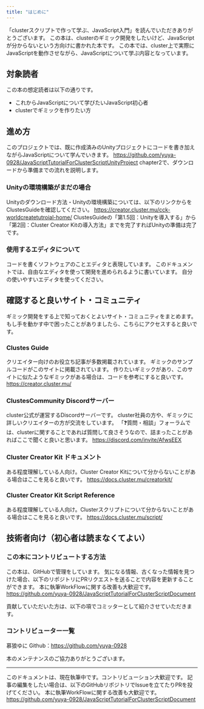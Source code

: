 ```yaml
---
title: "はじめに"
---
```


「clusterスクリプトで作って学ぶ、JavaScript入門」を読んでいただきありがとうございます。
この本は、clusterのギミック開発をしたいけど、JavaScriptが分からないという方向けに書かれた本です。
この本では、cluster上で実際にJavaScriptを動作させながら、JavaScriptについて学ぶ内容となっています。

## 対象読者
この本の想定読者は以下の通りです。
- これからJavaScriptについて学びたいJavaScript初心者
- clusterでギミックを作りたい方

## 進め方
このプロジェクトでは、既に作成済みのUnityプロジェクトにコードを書き加えながらJavaScriptについて学んでいきます。
https://github.com/yuya-0928/JavaScriptTutorialForClusterScriptUnityProject
chapter2で、ダウンロードから準備までの流れを説明します。

### Unityの環境構築がまだの場合
Unityのダウンロード方法・Unityの環境構築については、以下のリンクからをClustesGuideを確認してください。
https://creator.cluster.mu/cck-worldcreatetutroial-home/
ClustesGuideの「第1.5回：Unityを導入する」から「第2回：Cluster Creator Kitの導入方法」までを完了すればUnityの準備は完了です。

### 使用するエディタについて
コードを書くソフトウェアのことエディタと表現しています。
このドキュメントでは、自由なエディタを使って開発を進められるように書いています。
自分の使いやすいエディタを使ってください。

## 確認すると良いサイト・コミュニティ
ギミック開発をする上で知っておくとよいサイト・コミュニティをまとめます。
もし手を動かす中で困ったことがありましたら、こちらにアクセスすると良いです。
### Clustes Guide
クリエイター向けのお役立ち記事が多数掲載されています。
ギミックのサンプルコードがこのサイトに掲載されています。
作りたいギミックがあり、このサイトに似たようなギミックがある場合は、コードを参考にすると良いです。
https://creator.cluster.mu/

### ClustesCommunity Discordサーバー
cluster公式が運営するDiscordサーバーです。
cluster社員の方や、ギミックに詳しいクリエイターの方が交流をしています。
「❓質問・相談」フォーラムでは、clusterに関することであれば質問して良さそうなので、詰まったことがあればここで聞くと良いと思います。
https://discord.com/invite/AfwsEEX

### Cluster Creator Kit ドキュメント
ある程度理解している人向け。Cluster Creator Kitについて分からないことがある場合はここを見ると良いです。
https://docs.cluster.mu/creatorkit/

### Cluster Creator Kit Script Reference
ある程度理解している人向け。Clusterスクリプトについて分からないことがある場合はここを見ると良いです。
https://docs.cluster.mu/script/

## 技術者向け（初心者は読まなくてよい）
### この本にコントリビュートする方法
この本は、GitHubで管理をしています。
気になる情報、古くなった情報を見つけた場合、以下のリポジトリにPRリクエストを送ることで内容を更新することができます。
本に執筆WorkFlowに関する改善も大歓迎です。
https://github.com/yuya-0928/JavaScriptTutorialForClusterScriptDocument

貢献していただいた方は、以下の項でコミッターとして紹介させていただきます。

### コントリビューター一覧
慕狼ゆに
Github：https://github.com/yuya-0928

本のメンテナンスのご協力ありがとうございます。


---
このドキュメントは、現在執筆中です。コントリビューション大歓迎です。
記事の編集をしたい場合は、以下のGitHubリポジトリでIssueを立てたりPRを投げてください。
本に執筆WorkFlowに関する改善も大歓迎です。
https://github.com/yuya-0928/JavaScriptTutorialForClusterScriptDocument